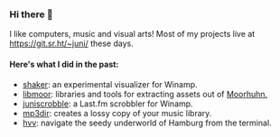 ### Hi there 👋

I like computers, music and visual arts! Most of my projects live at https://git.sr.ht/~juni/ these days.

#### Here's what I did in the past:

- [shaker](https://git.sr.ht/~juni/shaker): an experimental visualizer for Winamp.
- [libmoor](https://github.com/juni2k/libmoor): libraries and tools for extracting assets out of [Moorhuhn.](https://archive.org/details/Moorhuhnjagd_1020)
- [juniscrobble](https://git.sr.ht/~juni/juniscrobble): a Last.fm scrobbler for Winamp.
- [mp3dir](https://github.com/juni2k/mp3dir): creates a lossy copy of your music library.
- [hvv](https://github.com/juni2k/hvv): navigate the seedy underworld of Hamburg from the terminal.
